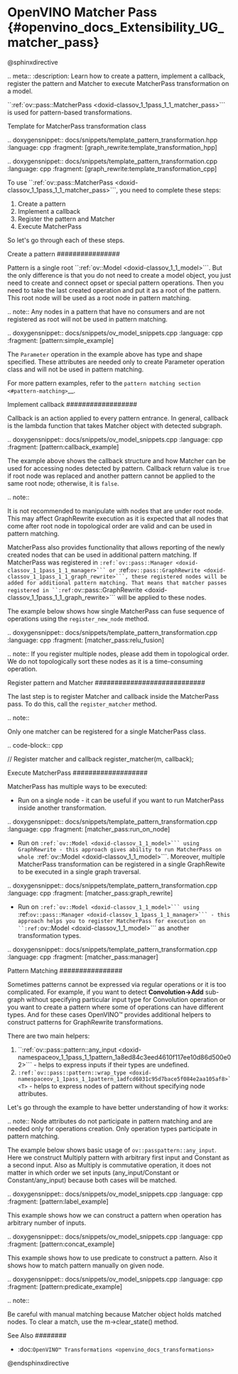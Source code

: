 # OpenVINO Matcher Pass {#openvino_docs_Extensibility_UG_matcher_pass}

@sphinxdirective

.. meta::
   :description: Learn how to create a pattern, implement a callback, register 
                 the pattern and Matcher to execute MatcherPass transformation 
                 on a model.

``:ref:`ov::pass::MatcherPass <doxid-classov_1_1pass_1_1_matcher_pass>```  is used for pattern-based transformations.

Template for MatcherPass transformation class

.. doxygensnippet:: docs/snippets/template_pattern_transformation.hpp
   :language: cpp
   :fragment: [graph_rewrite:template_transformation_hpp]

.. doxygensnippet:: docs/snippets/template_pattern_transformation.cpp
   :language: cpp
   :fragment: [graph_rewrite:template_transformation_cpp]


To use ``:ref:`ov::pass::MatcherPass <doxid-classov_1_1pass_1_1_matcher_pass>```, you need to complete these steps:

1. Create a pattern
2. Implement a callback
3. Register the pattern and Matcher
4. Execute MatcherPass

So let's go through each of these steps.

Create a pattern
################

Pattern is a single root ``:ref:`ov::Model <doxid-classov_1_1_model>```. But the only difference is that you do not need to create a model object, you just need to create and connect opset or special pattern operations.
Then you need to take the last created operation and put it as a root of the pattern. This root node will be used as a root node in pattern matching.

.. note:: 
   Any nodes in a pattern that have no consumers and are not registered as root will not be used in pattern matching.

.. doxygensnippet:: docs/snippets/ov_model_snippets.cpp
   :language: cpp
   :fragment: [pattern:simple_example]

The ``Parameter`` operation in the example above has type and shape specified. These attributes are needed only to create Parameter operation class and will not be used in pattern matching.

For more pattern examples, refer to the `pattern matching section <#pattern-matching>`__.

Implement callback
##################

Callback is an action applied to every pattern entrance. In general, callback is the lambda function that takes Matcher object with detected subgraph.

.. doxygensnippet:: docs/snippets/ov_model_snippets.cpp
   :language: cpp
   :fragment: [pattern:callback_example]

The example above shows the callback structure and how Matcher can be used for accessing nodes detected by pattern.
Callback return value is ``true`` if root node was replaced and another pattern cannot be applied to the same root node; otherwise, it is ``false``.

.. note:: 

   It is not recommended to manipulate with nodes that are under root node. This may affect GraphRewrite execution as it is expected that all nodes that come after root node in topological order are valid and can be used in pattern matching.

MatcherPass also provides functionality that allows reporting of the newly created nodes that can be used in additional pattern matching.
If MatcherPass was registered in ``:ref:`ov::pass::Manager <doxid-classov_1_1pass_1_1_manager>``` or ``:ref:`ov::pass::GraphRewrite <doxid-classov_1_1pass_1_1_graph_rewrite>```, these registered nodes will be added for additional pattern matching.
That means that matcher passes registered in ``:ref:`ov::pass::GraphRewrite <doxid-classov_1_1pass_1_1_graph_rewrite>``` will be applied to these nodes.

The example below shows how single MatcherPass can fuse sequence of operations using the ``register_new_node`` method.

.. doxygensnippet:: docs/snippets/template_pattern_transformation.cpp
   :language: cpp
   :fragment: [matcher_pass:relu_fusion]

.. note:: 
   If you register multiple nodes, please add them in topological order. We do not topologically sort these nodes as it is a time-consuming operation.

Register pattern and Matcher
############################

The last step is to register Matcher and callback inside the MatcherPass pass. To do this, call the ``register_matcher`` method.

.. note:: 

   Only one matcher can be registered for a single MatcherPass class.

.. code-block:: cpp
   
   // Register matcher and callback
   register_matcher(m, callback);


Execute MatcherPass
###################

MatcherPass has multiple ways to be executed:

* Run on a single node - it can be useful if you want to run MatcherPass inside another transformation.

.. doxygensnippet:: docs/snippets/template_pattern_transformation.cpp
   :language: cpp
   :fragment: [matcher_pass:run_on_node]

* Run on ``:ref:`ov::Model <doxid-classov_1_1_model>``` using GraphRewrite - this approach gives ability to run MatcherPass on whole ``:ref:`ov::Model <doxid-classov_1_1_model>```. Moreover, multiple MatcherPass transformation can be registered in a single GraphRewite to be executed in a single graph traversal.

.. doxygensnippet:: docs/snippets/template_pattern_transformation.cpp
   :language: cpp
   :fragment: [matcher_pass:graph_rewrite]

* Run on ``:ref:`ov::Model <doxid-classov_1_1_model>``` using ``:ref:`ov::pass::Manager <doxid-classov_1_1pass_1_1_manager>``` - this approach helps you to register MatcherPass for execution on ``:ref:`ov::Model <doxid-classov_1_1_model>``` as another transformation types.

.. doxygensnippet:: docs/snippets/template_pattern_transformation.cpp
   :language: cpp
   :fragment: [matcher_pass:manager]


Pattern Matching
################

Sometimes patterns cannot be expressed via regular operations or it is too complicated.
For example, if you want to detect **Convolution->Add** sub-graph without specifying particular input type for Convolution operation or you want to create a pattern where some of operations can have different types.
And for these cases OpenVINO™ provides additional helpers to construct patterns for GraphRewrite transformations.

There are two main helpers:

1. ``:ref:`ov::pass::pattern::any_input <doxid-namespaceov_1_1pass_1_1pattern_1a8ed84c3eed4610f117ee10d86d500e02>``` - helps to express inputs if their types are undefined.
2. ``:ref:`ov::pass::pattern::wrap_type <doxid-namespaceov_1_1pass_1_1pattern_1adfcd6031c95d7bace5f084e2aa105af8>`<T>`` - helps to express nodes of pattern without specifying node attributes.

Let's go through the example to have better understanding of how it works:

.. note::
   Node attributes do not participate in pattern matching and are needed only for operations creation. Only operation types participate in pattern matching.

The example below shows basic usage of ``ov::passpattern::any_input``.
Here we construct Multiply pattern with arbitrary first input and Constant as a second input.
Also as Multiply is commutative operation, it does not matter in which order we set inputs (any_input/Constant or Constant/any_input) because both cases will be matched.

.. doxygensnippet:: docs/snippets/ov_model_snippets.cpp
   :language: cpp
   :fragment: [pattern:label_example]

This example shows how we can construct a pattern when operation has arbitrary number of inputs.

.. doxygensnippet:: docs/snippets/ov_model_snippets.cpp
   :language: cpp
   :fragment: [pattern:concat_example]

This example shows how to use predicate to construct a pattern. Also it shows how to match pattern manually on given node.

.. doxygensnippet:: docs/snippets/ov_model_snippets.cpp
   :language: cpp
   :fragment: [pattern:predicate_example]

.. note::

   Be careful with manual matching because Matcher object holds matched nodes. To clear a match, use the m->clear_state() method.

See Also
########

* :doc:`OpenVINO™ Transformations <openvino_docs_transformations>`

@endsphinxdirective
